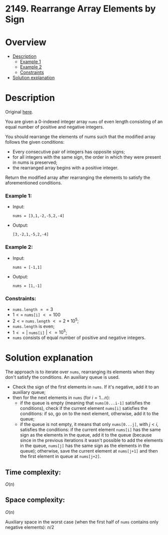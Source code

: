 # 2149. Rearrange Array Elements by Sign

# Overview
- [Description](#description)
  - [Example 1](#example-1)
  - [Example 2](#example-2)
  - [Constraints](#constraints)
- [Solution explanation](#solution-explanation)

# Description
Original [here](https://leetcode.com/problems/rearrange-array-elements-by-sign/description/).

You are given a 0-indexed integer array `nums` of even length consisting of an equal number of positive and negative integers.

You should rearrange the elements of nums such that the modified array follows the given conditions:

- Every consecutive pair of integers has opposite signs;
- for all integers with the same sign, the order in which they were present in nums is preserved;
- the rearranged array begins with a positive integer.

Return the modified array after rearranging the elements to satisfy the aforementioned conditions.

### Example 1:
- Input:
  ```
  nums = [3,1,-2,-5,2,-4]
  ```
  
- Output:
  ```
  [3,-2,1,-5,2,-4]
  ```

### Example 2:
- Input:
  ```
  nums = [-1,1]
  ```
  
- Output:
  ```
  nums = [1,-1]
  ```

### Constraints:
- `nums.length` $== 3$
- $1 <=$ `nums[i]` $<= 100$
- $2 <=$ `nums.length` $<= 2 * 10^5$;
- `nums.length` is even;
- $1 <= |$ `nums[i]` $| <= 10^5$;
- `nums` consists of equal number of positive and negative integers.

# Solution explanation
The approach is to iterate over `nums`, rearranging its elements when they don't satisfy the conditions. An auxiliary queue is used.

- Check the sign of the first elements in `nums`.  If it's negative, add it to an auxiliary queue;
- then for the next elements in `nums` (for $i=1 \dots n$):
    - if the queue is empty (meaning that `nums[0...i-1]` satisfies the conditions), check if the current element `nums[i]` satisfies the conditions: if so, go on to the next element, otherwise, add it to the queue;
    - if the queue is not empty, it means that only `nums[0...j]`, with $j<i$, satisfies the conditions: if the current element `nums[i]` has the same sign as the elements in the queue, add it to the queue (because since in the previous iterations it wasn't possible to add the elements in the queue, `nums[j]` has the same sign as the elements in the queue); otherwise, save the current element at `nums[j+1]` and then the first element in queue at `nums[j+2]`.

## Time complexity:
$O(n)$
## Space complexity:
$O(n)$

Auxiliary space in the worst case (when the first half of `nums` contains only negative elements): $n/2$
